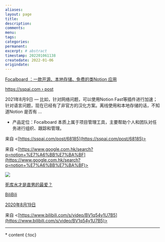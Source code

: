 ```yaml
---
aliases:
layout: page
title:
description:
comments:
menu:
tags: 
categories:
permanent: 
excerpt: # abstract
timestamp: 202201061138
createdate: 2022-01-06
origindate: 
---
```


   

[Focalboard ：一款开源、本地存储、免费的类Notion 应用](https://sspai.com/post/68185)

[https://sspai.com › post](https://sspai.com/post/68185)

2021年8月9日 — 比如，针对网络问题，可以使用Notion Fast等插件进行加速；针对语言问题，现在已经有了非官方的汉化方案。离线使用和本地存储的话，不知道Notion 是否有 ...

-   产品定位：Focalboard 本质上属于项目管理工具，主要帮助个人和团队对任务进行组织、跟踪和管理。

来自 <[https://sspai.com/post/68185](https://sspai.com/post/68185)>

来自 <[https://www.google.com.hk/search?q=notion+%E7%A6%BB%E7%BA%BF](https://www.google.com.hk/search?q=notion+%E7%A6%BB%E7%BA%BF)>

[![](file:///C:/Users/swang/AppData/Local/Temp/msohtmlclip1/02/clip_image001.jpg)](https://www.bilibili.com/s/video/BV1q54y1U7B5)

[死库水才是直男的最爱？](https://www.bilibili.com/s/video/BV1q54y1U7B5)

[BiliBili](https://www.bilibili.com/s/video/BV1q54y1U7B5)

[2020年8月19日](https://www.bilibili.com/s/video/BV1q54y1U7B5)

来自 <[https://www.bilibili.com/s/video/BV1q54y1U7B5](https://www.bilibili.com/s/video/BV1q54y1U7B5)>


---
<nav class="toc-fixed" markdown="1">
  * content
  {:toc}
</nav>


